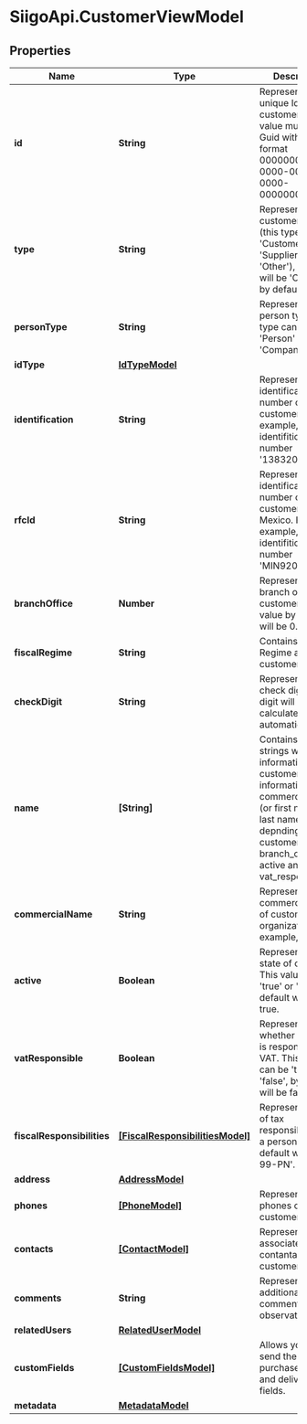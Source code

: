 # SiigoApi.CustomerViewModel

## Properties

Name | Type | Description | Notes
------------ | ------------- | ------------- | -------------
**id** | **String** | Represents the unique Id of customer, this value must be a Guid  with the next format 00000000-0000-0000-0000-000000000000. | [optional] 
**type** | **String** | Represents the customer type (this type can be &#39;Customer&#39;, &#39;Supplier &#39;and &#39;Other&#39;),  this field will be &#39;Customer&#39; by default. | [optional] 
**personType** | **String** | Represents the person type, this type can be a &#39;Person&#39; or &#39;Company&#39;. | [optional] 
**idType** | [**IdTypeModel**](IdTypeModel.md) |  | [optional] 
**identification** | **String** | Represents the identification number of customer.  For example, the identifitication number &#39;13832081&#39;. | [optional] 
**rfcId** | **String** | Represents the identification number of customer for Mexico.  For example, the identifitication number &#39;MIN9203207K0&#39;. | [optional] 
**branchOffice** | **Number** | Represents the branch office of customer, this value by default will be 0. | [optional] 
**fiscalRegime** | **String** | Contains Fiscal Regime about the customer. | [optional] 
**checkDigit** | **String** | Represents the check digit, this digit will be calculated automatically. | [optional] 
**name** | **[String]** | Contains a list of strings with information about customer  this information will be commercial_name (or first name and last name, depnding of customer)  branch_office, active and vat_responsible | [optional] 
**commercialName** | **String** | Represents the commercial name of customer organization.  For example, &#39;Siigo&#39;. | [optional] 
**active** | **Boolean** | Represents the state of customer.  This value can be &#39;true&#39; or &#39;false&#39;, by default will be true. | [optional] 
**vatResponsible** | **Boolean** | Represents whether a person is responsible for VAT.  This value can be &#39;true&#39; or &#39;false&#39;, by default will be false. | [optional] 
**fiscalResponsibilities** | [**[FiscalResponsibilitiesModel]**](FiscalResponsibilitiesModel.md) | Represents a list of tax responsibilities of a person, by default will be &#39;R-99-PN&#39;. | [optional] 
**address** | [**AddressModel**](AddressModel.md) |  | [optional] 
**phones** | [**[PhoneModel]**](PhoneModel.md) | Represents the phones of the customer. | [optional] 
**contacts** | [**[ContactModel]**](ContactModel.md) | Represents the associated contantacts of customer. | [optional] 
**comments** | **String** | Represents additional comments or observations. | [optional] 
**relatedUsers** | [**RelatedUserModel**](RelatedUserModel.md) |  | [optional] 
**customFields** | [**[CustomFieldsModel]**](CustomFieldsModel.md) | Allows you to send the purchase order and delivery order fields. | [optional] 
**metadata** | [**MetadataModel**](MetadataModel.md) |  | [optional] 


